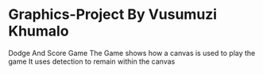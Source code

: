 # Graphics-Project By Vusumuzi Khumalo 
Dodge And Score Game
The Game shows how a canvas is used to play the game
It uses detection to remain within the canvas

